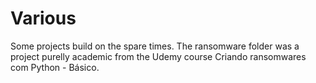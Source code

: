 # Various
Some projects build on the spare times.
The ransomware folder was a project purelly academic from the Udemy course Criando ransomwares com Python - Básico.
